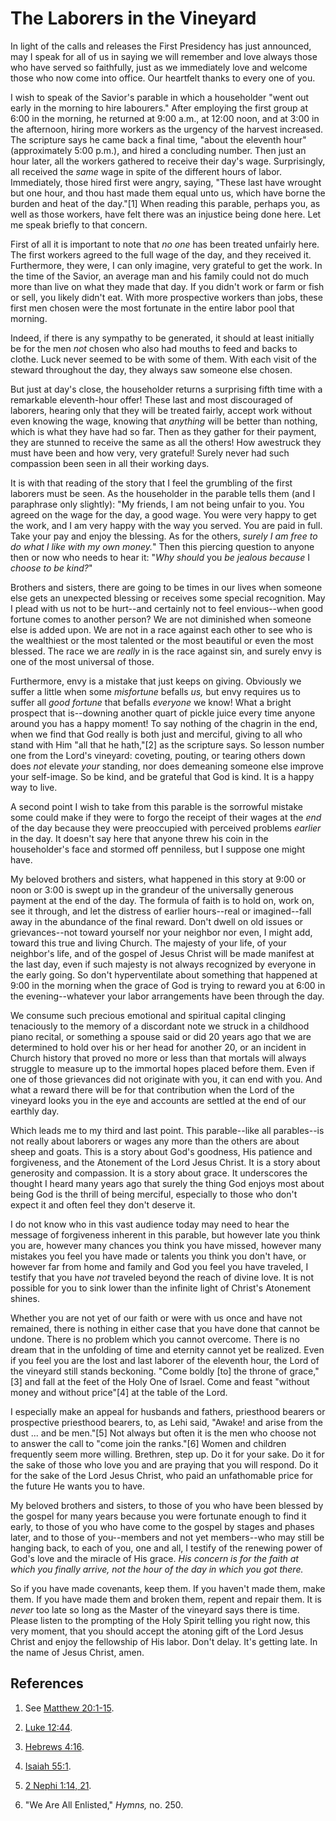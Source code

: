 # The Laborers in the Vineyard

In light of the calls and releases the First Presidency has just announced,
may I speak for all of us in saying we will remember and love always those who
have served so faithfully, just as we immediately love and welcome those who
now come into office. Our heartfelt thanks to every one of you.

I wish to speak of the Savior's parable in which a householder "went out early
in the morning to hire labourers." After employing the first group at 6:00 in
the morning, he returned at 9:00 a.m., at 12:00 noon, and at 3:00 in the
afternoon, hiring more workers as the urgency of the harvest increased. The
scripture says he came back a final time, "about the eleventh hour"
(approximately 5:00 p.m.), and hired a concluding number. Then just an hour
later, all the workers gathered to receive their day's wage. Surprisingly, all
received the _same_ wage in spite of the different hours of labor.
Immediately, those hired first were angry, saying, "These last have wrought
but one hour, and thou hast made them equal unto us, which have borne the
burden and heat of the day."[1] When reading this parable, perhaps you, as
well as those workers, have felt there was an injustice being done here. Let
me speak briefly to that concern.

First of all it is important to note that _no one_ has been treated unfairly
here. The first workers agreed to the full wage of the day, and they received
it. Furthermore, they were, I can only imagine, very grateful to get the work.
In the time of the Savior, an average man and his family could not do much
more than live on what they made that day. If you didn't work or farm or fish
or sell, you likely didn't eat. With more prospective workers than jobs, these
first men chosen were the most fortunate in the entire labor pool that
morning.

Indeed, if there is any sympathy to be generated, it should at least initially
be for the men _not_ chosen who also had mouths to feed and backs to clothe.
Luck never seemed to be with some of them. With each visit of the steward
throughout the day, they always saw someone else chosen.

But just at day's close, the householder returns a surprising fifth time with
a remarkable eleventh-hour offer! These last and most discouraged of laborers,
hearing only that they will be treated fairly, accept work without even
knowing the wage, knowing that _anything_ will be better than nothing, which
is what they have had so far. Then as they gather for their payment, they are
stunned to receive the same as all the others! How awestruck they must have
been and how very, very grateful! Surely never had such compassion been seen
in all their working days.

It is with that reading of the story that I feel the grumbling of the first
laborers must be seen. As the householder in the parable tells them (and I
paraphrase only slightly): "My friends, I am not being unfair to you. You
agreed on the wage for the day, a good wage. You were very happy to get the
work, and I am very happy with the way you served. You are paid in full. Take
your pay and enjoy the blessing. As for the others, _surely I am free to do
what I like with my own money._" Then this piercing question to anyone then or
now who needs to hear it: "_Why should_ you _be jealous because_ I _choose to
be kind?_"

Brothers and sisters, there are going to be times in our lives when someone
else gets an unexpected blessing or receives some special recognition. May I
plead with us not to be hurt--and certainly not to feel envious--when good
fortune comes to another person? We are not diminished when someone else is
added upon. We are not in a race against each other to see who is the
wealthiest or the most talented or the most beautiful or even the most
blessed. The race we are _really_ in is the race against sin, and surely envy
is one of the most universal of those.

Furthermore, envy is a mistake that just keeps on giving. Obviously we suffer
a little when some _misfortune_ befalls _us,_ but envy requires us to suffer
all _good fortune_ that befalls _everyone_ we know! What a bright prospect
that is--downing another quart of pickle juice every time anyone around you
has a happy moment! To say nothing of the chagrin in the end, when we find
that God really is both just and merciful, giving to all who stand with Him
"all that he hath,"[2] as the scripture says. So lesson number one from the
Lord's vineyard: coveting, pouting, or tearing others down does _not_ elevate
_your_ standing, nor does demeaning someone else improve your self-image. So
be kind, and be grateful that God is kind. It is a happy way to live.

A second point I wish to take from this parable is the sorrowful mistake some
could make if they were to forgo the receipt of their wages at the _end_ of
the day because they were preoccupied with perceived problems _earlier_ in the
day. It doesn't say here that anyone threw his coin in the householder's face
and stormed off penniless, but I suppose one might have.

My beloved brothers and sisters, what happened in this story at 9:00 or noon
or 3:00 is swept up in the grandeur of the universally generous payment at the
end of the day. The formula of faith is to hold on, work on, see it through,
and let the distress of earlier hours--real or imagined--fall away in the
abundance of the final reward. Don't dwell on old issues or grievances--not
toward yourself nor your neighbor nor even, I might add, toward this true and
living Church. The majesty of your life, of your neighbor's life, and of the
gospel of Jesus Christ will be made manifest at the last day, even if such
majesty is not always recognized by everyone in the early going. So don't
hyperventilate about something that happened at 9:00 in the morning when the
grace of God is trying to reward you at 6:00 in the evening--whatever your
labor arrangements have been through the day.

We consume such precious emotional and spiritual capital clinging tenaciously
to the memory of a discordant note we struck in a childhood piano recital, or
something a spouse said or did 20 years ago that we are determined to hold
over his or her head for another 20, or an incident in Church history that
proved no more or less than that mortals will always struggle to measure up to
the immortal hopes placed before them. Even if one of those grievances did not
originate with you, it can end with you. And what a reward there will be for
that contribution when the Lord of the vineyard looks you in the eye and
accounts are settled at the end of our earthly day.

Which leads me to my third and last point. This parable--like all parables--is
not really about laborers or wages any more than the others are about sheep
and goats. This is a story about God's goodness, His patience and forgiveness,
and the Atonement of the Lord Jesus Christ. It is a story about generosity and
compassion. It is a story about grace. It underscores the thought I heard many
years ago that surely the thing God enjoys most about being God is the thrill
of being merciful, especially to those who don't expect it and often feel they
don't deserve it.

I do not know who in this vast audience today may need to hear the message of
forgiveness inherent in this parable, but however late you think you are,
however many chances you think you have missed, however many mistakes you feel
you have made or talents you think you don't have, or however far from home
and family and God you feel you have traveled, I testify that you have _not_
traveled beyond the reach of divine love. It is not possible for you to sink
lower than the infinite light of Christ's Atonement shines.

Whether you are not yet of our faith or were with us once and have not
remained, there is nothing in either case that you have done that cannot be
undone. There is no problem which you cannot overcome. There is no dream that
in the unfolding of time and eternity cannot yet be realized. Even if you feel
you are the lost and last laborer of the eleventh hour, the Lord of the
vineyard still stands beckoning. "Come boldly [to] the throne of grace,"[3]
and fall at the feet of the Holy One of Israel. Come and feast "without money
and without price"[4] at the table of the Lord.

I especially make an appeal for husbands and fathers, priesthood bearers or
prospective priesthood bearers, to, as Lehi said, "Awake! and arise from the
dust ... and be men."[5] Not always but often it is the men who choose not to
answer the call to "come join the ranks."[6] Women and children frequently
seem more willing. Brethren, step up. Do it for your sake. Do it for the sake
of those who love you and are praying that you will respond. Do it for the
sake of the Lord Jesus Christ, who paid an unfathomable price for the future
He wants you to have.

My beloved brothers and sisters, to those of you who have been blessed by the
gospel for many years because you were fortunate enough to find it early, to
those of you who have come to the gospel by stages and phases later, and to
those of you--members and not yet members--who may still be hanging back, to
each of you, one and all, I testify of the renewing power of God's love and
the miracle of His grace. _His concern is for the faith at which you finally
arrive, not the hour of the day in which you got there._

So if you have made covenants, keep them. If you haven't made them, make them.
If you have made them and broken them, repent and repair them. It is _never_
too late so long as the Master of the vineyard says there is time. Please
listen to the prompting of the Holy Spirit telling you right now, this very
moment, that you should accept the atoning gift of the Lord Jesus Christ and
enjoy the fellowship of His labor. Don't delay. It's getting late. In the name
of Jesus Christ, amen.

## References

  1. See [Matthew 20:1-15](https://www.lds.org/scriptures/nt/matt/20.1-15?lang=eng#0).

  2. [Luke 12:44](https://www.lds.org/scriptures/nt/luke/12.44?lang=eng#43).

  3. [Hebrews 4:16](https://www.lds.org/scriptures/nt/heb/4.16?lang=eng#15).

  4. [Isaiah 55:1](https://www.lds.org/scriptures/ot/isa/55.1?lang=eng#0).

  5. [2 Nephi 1:14, 21](https://www.lds.org/scriptures/bofm/2-ne/1.14,21?lang=eng#13).

  6. "We Are All Enlisted," _Hymns,_ no. 250.


